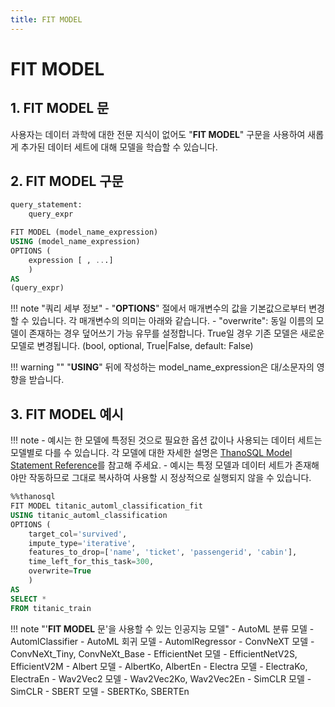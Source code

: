 ```yaml
---
title: FIT MODEL
---
```


# __FIT MODEL__

## __1. FIT MODEL 문__

사용자는 데이터 과학에 대한 전문 지식이 없어도 "__FIT MODEL__" 구문을 사용하여 새롭게 추가된 데이터 세트에 대해 모델을 학습할 수 있습니다.

## __2. FIT MODEL 구문__

```sql
query_statement:
    query_expr

FIT MODEL (model_name_expression)
USING (model_name_expression)
OPTIONS (
    expression [ , ...]
    )
AS
(query_expr)
```

!!! note "쿼리 세부 정보"
    - "__OPTIONS__" 절에서 매개변수의 값을 기본값으로부터 변경할 수 있습니다. 각 매개변수의 의미는 아래와 같습니다.
        - "overwrite": 동일 이름의 모델이 존재하는 경우 덮어쓰기 가능 유무를 설정합니다. True일 경우 기존 모델은 새로운 모델로 변경됩니다. (bool, optional, True|False, default: False)

!!! warning ""
   "__USING__" 뒤에 작성하는 model_name_expression은 대/소문자의 영향을 받습니다.

## __3. FIT MODEL 예시__

!!! note
    - 예시는 한 모델에 특정된 것으로 필요한 옵션 값이나 사용되는 데이터 세트는 모델별로 다를 수 있습니다. 각 모델에 대한 자세한 설명은 [ThanoSQL Model Statement Reference](/ko/how-to_guides/reference/#thanosql-model-statement-reference)를 참고해 주세요.
    - 예시는 특정 모델과 데이터 세트가 존재해야만 작동하므로 그대로 복사하여 사용할 시 정상적으로 실행되지 않을 수 있습니다.

```sql
%%thanosql
FIT MODEL titanic_automl_classification_fit
USING titanic_automl_classification
OPTIONS (
    target_col='survived',
    impute_type='iterative',
    features_to_drop=['name', 'ticket', 'passengerid', 'cabin'],
    time_left_for_this_task=300,
    overwrite=True
    )
AS
SELECT *
FROM titanic_train
```

!!! note "'__FIT MODEL__ 문'을 사용할 수 있는 인공지능 모델"
    - AutoML 분류 모델 - AutomlClassifier
    - AutoML 회귀 모델 - AutomlRegressor
    - ConvNeXT 모델 - ConvNeXt_Tiny, ConvNeXt_Base
    - EfficientNet 모델 - EfficientNetV2S, EfficientV2M
    - Albert 모델 - AlbertKo, AlbertEn
    - Electra 모델 - ElectraKo, ElectraEn
    - Wav2Vec2 모델 - Wav2Vec2Ko, Wav2Vec2En
    - SimCLR 모델 - SimCLR
    - SBERT 모델 - SBERTKo, SBERTEn